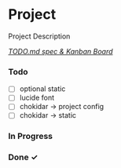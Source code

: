 # Project

Project Description

<em>[TODO.md spec & Kanban Board](https://bit.ly/3fCwKfM)</em>

### Todo

- [ ] optional static  
- [ ] lucide font  
- [ ] chokidar -> project config  
- [ ] chokidar -> static  

### In Progress


### Done ✓


